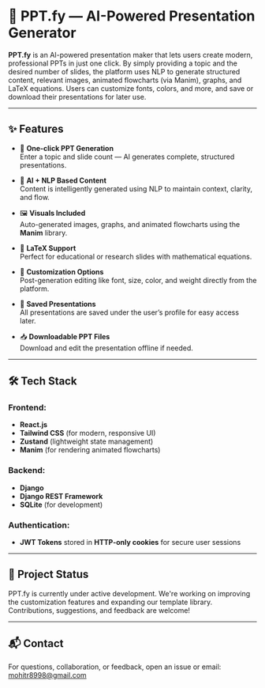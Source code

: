 # 🚀 PPT.fy — AI-Powered Presentation Generator

**PPT.fy** is an AI-powered presentation maker that lets users create modern, professional PPTs in just one click. By simply providing a topic and the desired number of slides, the platform uses NLP to generate structured content, relevant images, animated flowcharts (via Manim), graphs, and LaTeX equations. Users can customize fonts, colors, and more, and save or download their presentations for later use.

---

## ✨ Features

- 🎯 **One-click PPT Generation**  
  Enter a topic and slide count — AI generates complete, structured presentations.

- 🧠 **AI + NLP Based Content**  
  Content is intelligently generated using NLP to maintain context, clarity, and flow.

- 🖼️ **Visuals Included**  
  Auto-generated images, graphs, and animated flowcharts using the **Manim** library.

- 🧮 **LaTeX Support**  
  Perfect for educational or research slides with mathematical equations.

- 🎨 **Customization Options**  
  Post-generation editing like font, size, color, and weight directly from the platform.

- 💾 **Saved Presentations**  
  All presentations are saved under the user’s profile for easy access later.

- 📥 **Downloadable PPT Files**  
  Download and edit the presentation offline if needed.

---

## 🛠️ Tech Stack

### Frontend:
- **React.js**
- **Tailwind CSS** (for modern, responsive UI)
- **Zustand** (lightweight state management)
- **Manim** (for rendering animated flowcharts)

### Backend:
- **Django**
- **Django REST Framework**
- **SQLite** (for development)

### Authentication:
- **JWT Tokens** stored in **HTTP-only cookies** for secure user sessions

---

## 🚧 Project Status

PPT.fy is currently under active development. We're working on improving the customization features and expanding our template library. Contributions, suggestions, and feedback are welcome!

---

## 📬 Contact

For questions, collaboration, or feedback, open an issue or email: [mohitr8998@gmail.com](mailto:mohitr8998@gmail.com)
